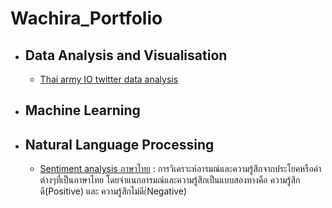 # Wachira_Portfolio

* ## **Data Analysis and Visualisation**
  * [Thai army IO twitter data analysis](https://github.com/aaatou123/Wachira_Portfolio/tree/master/Thai%20amy%20IO%20twitter%20data%20analysis)
* ## **Machine Learning**

* ## **Natural Language Processing** 
  * [Sentiment analysis ภาษาไทย](https://github.com/aaatou123/Tor_Portfolio/tree/master/Sentiment%20analysis%20%E0%B8%A0%E0%B8%B2%E0%B8%A9%E0%B8%B2%E0%B9%84%E0%B8%97%E0%B8%A2)
: การวิเคราะห์อารมณ์และความรู้สึกจากประโยคหรือคำต่างๆที่เป็นภาษาไทย โดยจำแนกอารมณ์และความรู้สึกเป็นแบบสองทางคือ ความรู้สึกดี(Positive) และ ความรู้สึกไม่ดี(์Negative)
